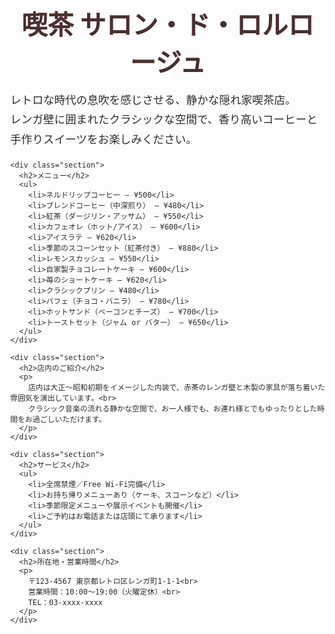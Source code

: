 
<!DOCTYPE html>
<html lang="ja">
<head>
  <meta charset="UTF-8">
  <title>サロン・ド・ロルロージュ</title>
  <style>
    body {
      margin: 0;
      font-family: "Yu Mincho", "Hiragino Mincho Pro", serif;
      background-image: url('https://cdn.pixabay.com/photo/2016/11/21/14/20/brick-wall-1846864_960_720.jpg');
      background-size: cover;
      background-attachment: fixed;
      background-repeat: no-repeat;
      background-position: center;
      color: #2c2c2c;
    }

    .overlay {
      background-color: rgba(255, 255, 255, 0.88);
      padding: 3rem;
      max-width: 880px;
      margin: 4rem auto;
      border-radius: 10px;
      box-shadow: 0 0 15px rgba(0,0,0,0.2);
    }

    h1 {
      font-size: 2.6rem;
      text-align: center;
      margin-bottom: 1rem;
      color: #4b2e2e;
    }

    p {
      font-size: 1.1rem;
      line-height: 1.8;
    }

    .section {
      margin-top: 3rem;
    }

    .section h2 {
      font-size: 1.6rem;
      color: #7b4c3f;
      border-bottom: 1px solid #b8896e;
      padding-bottom: 0.5rem;
      margin-bottom: 1rem;
    }

    ul {
      list-style: none;
      padding-left: 0;
    }

    li {
      padding: 0.4rem 0;
    }
  </style>
</head>
<body>
  <div class="overlay">
    <h1>喫茶 サロン・ド・ロルロージュ</h1>
    <p>
      レトロな時代の息吹を感じさせる、静かな隠れ家喫茶店。<br>
      レンガ壁に囲まれたクラシックな空間で、香り高いコーヒーと手作りスイーツをお楽しみください。
    </p>

    <div class="section">
      <h2>メニュー</h2>
      <ul>
        <li>ネルドリップコーヒー – ¥500</li>
        <li>ブレンドコーヒー（中深煎り） – ¥480</li>
        <li>紅茶（ダージリン・アッサム） – ¥550</li>
        <li>カフェオレ（ホット/アイス） – ¥600</li>
        <li>アイスラテ – ¥620</li>
        <li>季節のスコーンセット（紅茶付き） – ¥880</li>
        <li>レモンスカッシュ – ¥550</li>
        <li>自家製チョコレートケーキ – ¥600</li>
        <li>苺のショートケーキ – ¥620</li>
        <li>クラシックプリン – ¥480</li>
        <li>パフェ（チョコ・バニラ） – ¥780</li>
        <li>ホットサンド（ベーコンとチーズ） – ¥700</li>
        <li>トーストセット（ジャム or バター） – ¥650</li>
      </ul>
    </div>

    <div class="section">
      <h2>店内のご紹介</h2>
      <p>
        店内は大正〜昭和初期をイメージした内装で、赤茶のレンガ壁と木製の家具が落ち着いた雰囲気を演出しています。<br>
        クラシック音楽の流れる静かな空間で、お一人様でも、お連れ様とでもゆったりとした時間をお過ごしいただけます。
      </p>
    </div>

    <div class="section">
      <h2>サービス</h2>
      <ul>
        <li>全席禁煙／Free Wi-Fi完備</li>
        <li>お持ち帰りメニューあり（ケーキ、スコーンなど）</li>
        <li>季節限定メニューや展示イベントも開催</li>
        <li>ご予約はお電話または店頭にて承ります</li>
      </ul>
    </div>

    <div class="section">
      <h2>所在地・営業時間</h2>
      <p>
        〒123-4567 東京都レトロ区レンガ町1-1-1<br>
        営業時間：10:00〜19:00（火曜定休）<br>
        TEL：03-xxxx-xxxx
      </p>
    </div>
  </div>
</body>
</html>
